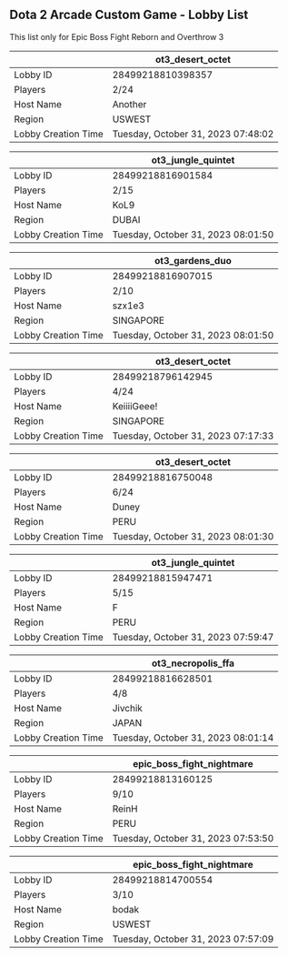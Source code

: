 ## Dota 2 Arcade Custom Game - Lobby List

This list only for Epic Boss Fight Reborn and Overthrow 3

|  | ot3_desert_octet |
| ------ | ------ |
| Lobby ID | 28499218810398357 |
| Players | 2/24 |
| Host Name | Another |
| Region | USWEST |
| Lobby Creation Time | Tuesday, October 31, 2023 07:48:02 |


|  | ot3_jungle_quintet |
| ------ | ------ |
| Lobby ID | 28499218816901584 |
| Players | 2/15 |
| Host Name | KoL9 |
| Region | DUBAI |
| Lobby Creation Time | Tuesday, October 31, 2023 08:01:50 |


|  | ot3_gardens_duo |
| ------ | ------ |
| Lobby ID | 28499218816907015 |
| Players | 2/10 |
| Host Name | szx1e3 |
| Region | SINGAPORE |
| Lobby Creation Time | Tuesday, October 31, 2023 08:01:50 |


|  | ot3_desert_octet |
| ------ | ------ |
| Lobby ID | 28499218796142945 |
| Players | 4/24 |
| Host Name | KeiiiiGeee! |
| Region | SINGAPORE |
| Lobby Creation Time | Tuesday, October 31, 2023 07:17:33 |


|  | ot3_desert_octet |
| ------ | ------ |
| Lobby ID | 28499218816750048 |
| Players | 6/24 |
| Host Name | Duney |
| Region | PERU |
| Lobby Creation Time | Tuesday, October 31, 2023 08:01:30 |


|  | ot3_jungle_quintet |
| ------ | ------ |
| Lobby ID | 28499218815947471 |
| Players | 5/15 |
| Host Name | F |
| Region | PERU |
| Lobby Creation Time | Tuesday, October 31, 2023 07:59:47 |


|  | ot3_necropolis_ffa |
| ------ | ------ |
| Lobby ID | 28499218816628501 |
| Players | 4/8 |
| Host Name | Jivchik |
| Region | JAPAN |
| Lobby Creation Time | Tuesday, October 31, 2023 08:01:14 |


|  | epic_boss_fight_nightmare |
| ------ | ------ |
| Lobby ID | 28499218813160125 |
| Players | 9/10 |
| Host Name | ReinH |
| Region | PERU |
| Lobby Creation Time | Tuesday, October 31, 2023 07:53:50 |


|  | epic_boss_fight_nightmare |
| ------ | ------ |
| Lobby ID | 28499218814700554 |
| Players | 3/10 |
| Host Name | bodak |
| Region | USWEST |
| Lobby Creation Time | Tuesday, October 31, 2023 07:57:09 |


